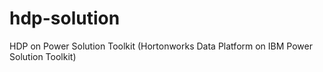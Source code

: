 # hdp-solution
HDP on Power Solution Toolkit (Hortonworks Data Platform on IBM Power Solution Toolkit)
